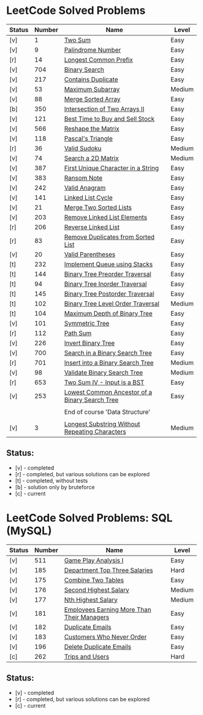 # LeetCode Solved Problems

| Status | Number | Name                                                                                                                                 | Level  |
|--------|--------|--------------------------------------------------------------------------------------------------------------------------------------|--------|
| [v]    | 1      | [Two Sum](solutions/1.%20Two%20Sum.go)                                                                                               | Easy   |
| [v]    | 9      | [Palindrome Number](./solutions/9.%20Palindrome%20Number.go)                                                                         | Easy   |
| [r]    | 14     | [Longest Common Prefix](./solutions/14.%20Longest%20Common%20Prefix.go)                                                              | Easy   |
| [v]    | 704    | [Binary Search](./solutions/704.%20Binary%20Search.go)                                                                               | Easy   |
| [v]    | 217    | [Contains Duplicate](./solutions/217.%20Contains%20Duplicate.go)                                                                     | Easy   |
| [v]    | 53     | [Maximum Subarray](./solutions/53.%20Maximum%20Subarray.go)                                                                          | Medium |
| [v]    | 88     | [Merge Sorted Array](./solutions/88.%20Merge%20Sorted%20Array.go)                                                                    | Easy   |
| [b]    | 350    | [Intersection of Two Arrays II](./solutions/350.%20Intersection%20of%20Two%20Arrays%20II.go)                                         | Easy   |
| [v]    | 121    | [Best Time to Buy and Sell Stock](./solutions/121.%20Best%20Time%20to%20Buy%20and%20Sell%20Stock.go)                                 | Easy   |
| [v]    | 566    | [Reshape the Matrix](./solutions/566.%20Reshape%20the%20Matrix.go)                                                                   | Easy   |
| [v]    | 118    | [Pascal's Triangle](./solutions/118.%20Pascal's%20Triangle.go)                                                                       | Easy   |
| [r]    | 36     | [Valid Sudoku](./solutions/36.%20Valid%20Sudoku.go)                                                                                  | Medium |
| [v]    | 74     | [Search a 2D Matrix](./solutions/74.%20Search%20a%202D%20Matrix.go)                                                                  | Medium |
| [v]    | 387    | [First Unique Character in a String](./solutions/387.%20First%20Unique%20Character%20in%20a%20String.go)                             | Easy   |
| [v]    | 383    | [Ransom Note](./solutions/383.%20Ransom%20Note.go)                                                                                   | Easy   |
| [v]    | 242    | [Valid Anagram](./solutions/242.%20Valid%20Anagram.go)                                                                               | Easy   |
| [v]    | 141    | [Linked List Cycle](./solutions/141.%20Linked%20List%20Cycle.go)                                                                     | Easy   |
| [v]    | 21     | [Merge Two Sorted Lists](./solutions/21.%20Merge%20Two%20Sorted%20Lists.go)                                                          | Easy   |
| [v]    | 203    | [Remove Linked List Elements](./solutions/203.%20Remove%20Linked%20List%20Elements.go)                                               | Easy   |
| [r]    | 206    | [Reverse Linked List](./solutions/206.%20Reverse%20Linked%20List.go)                                                                 | Easy   |
| [r]    | 83     | [Remove Duplicates from Sorted List](./solutions/83.%20Remove%20Duplicates%20from%20Sorted%20List.go)                                | Easy   |
| [v]    | 20     | [Valid Parentheses](./solutions/20.%20Valid%20Parentheses.go)                                                                        | Easy   |
| [t]    | 232    | [Implement Queue using Stacks](./solutions/232.%20Implement%20Queue%20using%20Stacks.go)                                             | Easy   |
| [t]    | 144    | [Binary Tree Preorder Traversal](./solutions/144.%20Binary%20Tree%20Preorder%20Traversal.go)                                         | Easy   |
| [t]    | 94     | [Binary Tree Inorder Traversal](./solutions/94.%20Binary%20Tree%20Inorder%20Traversal.go)                                            | Easy   |
| [t]    | 145    | [Binary Tree Postorder Traversal](./solutions/145.%20Binary%20Tree%20Postorder%20Traversal.go)                                       | Easy   |
| [t]    | 102    | [Binary Tree Level Order Traversal](./solutions/102.%20Binary%20Tree%20Level%20Order%20Traversal.go)                                 | Medium |
| [t]    | 104    | [Maximum Depth of Binary Tree](./solutions/104.%20Maximum%20Depth%20of%20Binary%20Tree.go)                                           | Easy   |
| [v]    | 101    | [Symmetric Tree](./solutions/101.%20Symmetric%20Tree.go)                                                                             | Easy   |
| [r]    | 112    | [Path Sum](./solutions/112.%20Path%20Sum.go)                                                                                         | Easy   |
| [v]    | 226    | [Invert Binary Tree](./solutions/226.%20Invert%20Binary%20Tree.go)                                                                   | Easy   |
| [v]    | 700    | [Search in a Binary Search Tree](./solutions/700.%20Search%20in%20a%20Binary%20Search%20Tree.go)                                     | Easy   |
| [r]    | 701    | [Insert into a Binary Search Tree](./solutions/701.%20Insert%20into%20a%20Binary%20Search%20Tree.go)                                 | Medium |
| [v]    | 98     | [Validate Binary Search Tree](./solutions/98.%20Validate%20Binary%20Search%20Tree.go)                                                | Medium |
| [r]    | 653    | [Two Sum IV - Input is a BST](./solutions/653.%20Two%20Sum%20IV%20-%20Input%20is%20a%20BST.go)                                       | Easy   |
| [v]    | 253    | [Lowest Common Ancestor of a Binary Search Tree](./solutions/235.%20Lowest%20Common%20Ancestor%20of%20a%20Binary%20Search%20Tree.go) | Easy   |
|        |        |                                                                                                                                      |        |
|        |        | End of course 'Data Structure'                                                                                                       |        |
|        |        |                                                                                                                                      |        |
| [v]    | 3      | [Longest Substring Without Repeating Characters](./solutions/3.%20Longest%20Substring%20Without%20Repeating%20Characters.go)         | Medium |

Status:
- 
- [v] - completed
- [r] - completed, but various solutions can be explored
- [t] - completed, without tests
- [b] - solution only by bruteforce 
- [c] - current

# LeetCode Solved Problems: SQL (MySQL)

| Status | Number | Name                                                                                                                          | Level  |
|--------|--------|-------------------------------------------------------------------------------------------------------------------------------|--------|
| [v]    | 511    | [Game Play Analysis I](./solutions_sql/511.%20Game%20Play%20Analysis%20I.sql)                                                 | Easy   |
| [v]    | 185    | [Department Top Three Salaries](./solutions_sql/185.%20Department%20Top%20Three%20Salaries.sql)                               | Hard   |
| [v]    | 175    | [Combine Two Tables](./solutions_sql/175.%20Combine%20Two%20Tables.sql)                                                       | Easy   |
| [v]    | 176    | [Second Highest Salary](./solutions_sql/176.%20Second%20Highest%20Salary.sql)                                                 | Medium |
| [v]    | 177    | [Nth Highest Salary](./solutions_sql/177.%20Nth%20Highest%20Salary.sql)                                                       | Medium |
| [v]    | 181    | [Employees Earning More Than Their Managers](./solutions_sql/181.%20Employees%20Earning%20More%20Than%20Their%20Managers.sql) | Easy   |
| [v]    | 182    | [Duplicate Emails](./solutions_sql/182.%20Duplicate%20Emails.sql)                                                             | Easy   |
| [v]    | 183    | [Customers Who Never Order](./solutions_sql/183.%20Customers%20Who%20Never%20Order.sql)                                       | Easy   |
| [v]    | 196    | [Delete Duplicate Emails](./solutions_sql/196.%20Delete%20Duplicate%20Emails.sql)                                             | Easy   |
| [c]    | 262    | [Trips and Users](./solutions_sql/262.%20Trips%20and%20Users.sql)                                                             | Hard   |

Status:
- 
- [v] - completed
- [r] - completed, but various solutions can be explored
- [c] - current